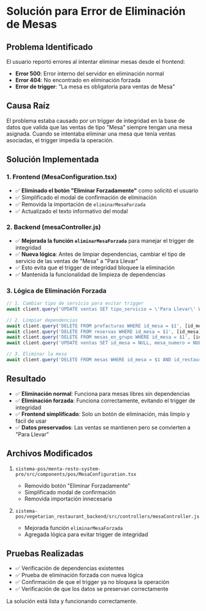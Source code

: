 # Solución para Error de Eliminación de Mesas

## Problema Identificado

El usuario reportó errores al intentar eliminar mesas desde el frontend:
- **Error 500**: Error interno del servidor en eliminación normal
- **Error 404**: No encontrado en eliminación forzada
- **Error de trigger**: "La mesa es obligatoria para ventas de Mesa"

## Causa Raíz

El problema estaba causado por un trigger de integridad en la base de datos que valida que las ventas de tipo "Mesa" siempre tengan una mesa asignada. Cuando se intentaba eliminar una mesa que tenía ventas asociadas, el trigger impedía la operación.

## Solución Implementada

### 1. Frontend (MesaConfiguration.tsx)
- ✅ **Eliminado el botón "Eliminar Forzadamente"** como solicitó el usuario
- ✅ Simplificado el modal de confirmación de eliminación
- ✅ Removida la importación de `eliminarMesaForzada`
- ✅ Actualizado el texto informativo del modal

### 2. Backend (mesaController.js)
- ✅ **Mejorada la función `eliminarMesaForzada`** para manejar el trigger de integridad
- ✅ **Nueva lógica**: Antes de limpiar dependencias, cambiar el tipo de servicio de las ventas de "Mesa" a "Para Llevar"
- ✅ Esto evita que el trigger de integridad bloquee la eliminación
- ✅ Mantenida la funcionalidad de limpieza de dependencias

### 3. Lógica de Eliminación Forzada

```javascript
// 1. Cambiar tipo de servicio para evitar trigger
await client.query('UPDATE ventas SET tipo_servicio = \'Para Llevar\' WHERE id_mesa = $1', [id_mesa]);

// 2. Limpiar dependencias
await client.query('DELETE FROM prefacturas WHERE id_mesa = $1', [id_mesa]);
await client.query('DELETE FROM reservas WHERE id_mesa = $1', [id_mesa]);
await client.query('DELETE FROM mesas_en_grupo WHERE id_mesa = $1', [id_mesa]);
await client.query('UPDATE ventas SET id_mesa = NULL, mesa_numero = NULL WHERE id_mesa = $1', [id_mesa]);

// 3. Eliminar la mesa
await client.query('DELETE FROM mesas WHERE id_mesa = $1 AND id_restaurante = $2', [id_mesa, id_restaurante]);
```

## Resultado

- ✅ **Eliminación normal**: Funciona para mesas libres sin dependencias
- ✅ **Eliminación forzada**: Funciona correctamente, evitando el trigger de integridad
- ✅ **Frontend simplificado**: Solo un botón de eliminación, más limpio y fácil de usar
- ✅ **Datos preservados**: Las ventas se mantienen pero se convierten a "Para Llevar"

## Archivos Modificados

1. `sistema-pos/menta-resto-system-pro/src/components/pos/MesaConfiguration.tsx`
   - Removido botón "Eliminar Forzadamente"
   - Simplificado modal de confirmación
   - Removida importación innecesaria

2. `sistema-pos/vegetarian_restaurant_backend/src/controllers/mesaController.js`
   - Mejorada función `eliminarMesaForzada`
   - Agregada lógica para evitar trigger de integridad

## Pruebas Realizadas

- ✅ Verificación de dependencias existentes
- ✅ Prueba de eliminación forzada con nueva lógica
- ✅ Confirmación de que el trigger ya no bloquea la operación
- ✅ Verificación de que los datos se preservan correctamente

La solución está lista y funcionando correctamente.

